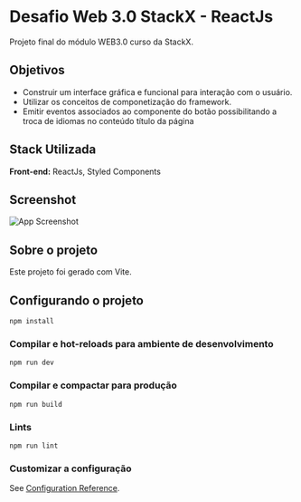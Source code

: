 # Desafio Web 3.0 StackX - ReactJs

 

Projeto final do módulo WEB3.0 curso da StackX.

 

 


## Objetivos

 

- Construir um interface gráfica e funcional para interação com o usuário.
- Utilizar os conceitos de componetização do framework.
- Emitir eventos associados ao componente do botão possibilitando a troca de idiomas no conteúdo título da página

 

 

 

## Stack Utilizada

 

**Front-end:**  ReactJs, Styled Components

 

 

## Screenshot

 

![App Screenshot](./src/assets/public/tela_projeto.PNG)

 

## Sobre o projeto
 

Este projeto foi gerado com Vite.

 

## Configurando o projeto
```
npm install
```

### Compilar e hot-reloads para ambiente de desenvolvimento
```
npm run dev
```

### Compilar e compactar para produção
```
npm run build
```

### Lints
```
npm run lint
```

### Customizar a configuração
See [Configuration Reference](https://cli.vuejs.org/config/).
